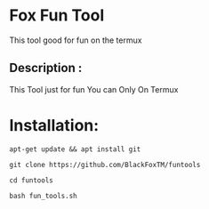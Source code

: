 # Fox Fun Tool
This tool good for fun on the termux

## Description :
This Tool just for fun 
You can Only On Termux

# Installation:

`apt-get update && apt install git`

`git clone https://github.com/BlackFoxTM/funtools`

`cd funtools`

`bash fun_tools.sh`

